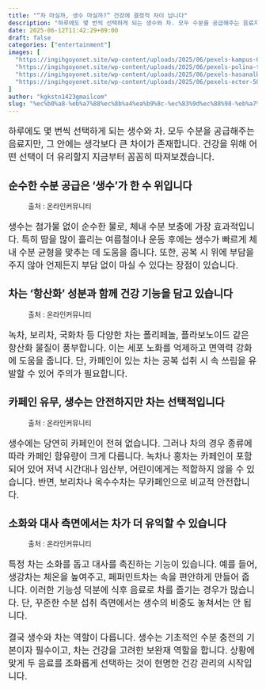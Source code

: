```yaml
---
title: "“차 마실까, 생수 마실까?” 건강에 결정적 차이 납니다"
description: "하루에도 몇 번씩 선택하게 되는 생수와 차. 모두 수분을 공급해주는 음료지만, 그 안에는 생각보다 큰 차이가 존재합니다. 건강을 위해 어떤 선택이 더 유리할지 지금부터 꼼꼼히 따져보겠습니다."
date: 2025-06-12T11:42:29+09:00
draft: false
categories: ["entertainment"]
images: [
  "https://ingihgoyonet.site/wp-content/uploads/2025/06/pexels-kampus-6298338-1024x684.jpg"
  "https://ingihgoyonet.site/wp-content/uploads/2025/06/pexels-polina-tankilevitch-3735470-683x1024.jpg"
  "https://ingihgoyonet.site/wp-content/uploads/2025/06/pexels-hasanalbari-1493080-1024x683.jpg"
  "https://ingihgoyonet.site/wp-content/uploads/2025/06/pexels-ecter-504261647-16122311-1024x683.jpg"
]
author: "kgkstn1423gmailcom"
slug: "%ec%b0%a8-%eb%a7%88%ec%8b%a4%ea%b9%8c-%ec%83%9d%ec%88%98-%eb%a7%88%ec%8b%a4%ea%b9%8c-%ea%b1%b4%ea%b0%95%ec%97%90-%ea%b2%b0%ec%a0%95%ec%a0%81-%ec%b0%a8%ec%9d%b4-%eb%82%a9%eb%8b%88"
---
```


<p style="font-size:18px">하루에도 몇 번씩 선택하게 되는 생수와 차. 모두 수분을 공급해주는 음료지만, 그 안에는 생각보다 큰 차이가 존재합니다. 건강을 위해 어떤 선택이 더 유리할지 지금부터 꼼꼼히 따져보겠습니다.</p> <h2 >순수한 수분 공급은 ‘생수’가 한 수 위입니다</h2> <figure ><img src="https://ingihgoyonet.site/wp-content/uploads/2025/06/pexels-kampus-6298338-1024x684.jpg" alt="" style="aspect-ratio:16/9;object-fit:cover"/><figcaption >출처 : 온라인커뮤니티</figcaption></figure> <p style="font-size:18px">생수는 첨가물 없이 순수한 물로, 체내 수분 보충에 가장 효과적입니다. 특히 땀을 많이 흘리는 여름철이나 운동 후에는 생수가 빠르게 체내 수분 균형을 맞추는 데 도움을 줍니다. 또한, 공복 시 위에 부담을 주지 않아 언제든지 부담 없이 마실 수 있다는 장점이 있습니다.</p> <h2 >차는 ‘항산화’ 성분과 함께 건강 기능을 담고 있습니다</h2> <figure ><img src="https://ingihgoyonet.site/wp-content/uploads/2025/06/pexels-polina-tankilevitch-3735470-683x1024.jpg" alt="" style="aspect-ratio:16/9;object-fit:cover"/><figcaption >출처 : 온라인커뮤니티</figcaption></figure> <p style="font-size:18px">녹차, 보리차, 국화차 등 다양한 차는 폴리페놀, 플라보노이드 같은 항산화 물질이 풍부합니다. 이는 세포 노화를 억제하고 면역력 강화에 도움을 줍니다. 단, 카페인이 있는 차는 공복 섭취 시 속 쓰림을 유발할 수 있어 주의가 필요합니다.</p> <h2 >카페인 유무, 생수는 안전하지만 차는 선택적입니다</h2> <figure ><img src="https://ingihgoyonet.site/wp-content/uploads/2025/06/pexels-hasanalbari-1493080-1024x683.jpg" alt="" style="aspect-ratio:16/9;object-fit:cover"/><figcaption >출처 : 온라인커뮤니티</figcaption></figure> <p style="font-size:18px">생수에는 당연히 카페인이 전혀 없습니다. 그러나 차의 경우 종류에 따라 카페인 함유량이 크게 다릅니다. 녹차나 홍차는 카페인이 포함되어 있어 저녁 시간대나 임산부, 어린이에게는 적합하지 않을 수 있습니다. 반면, 보리차나 옥수수차는 무카페인으로 비교적 안전합니다.</p> <h2 >소화와 대사 측면에서는 차가 더 유익할 수 있습니다</h2> <figure ><img src="https://ingihgoyonet.site/wp-content/uploads/2025/06/pexels-ecter-504261647-16122311-1024x683.jpg" alt="" style="aspect-ratio:16/9;object-fit:cover"/><figcaption >출처 : 온라인커뮤니티</figcaption></figure> <p style="font-size:18px">특정 차는 소화를 돕고 대사를 촉진하는 기능이 있습니다. 예를 들어, 생강차는 체온을 높여주고, 페퍼민트차는 속을 편안하게 만들어 줍니다. 이러한 기능성 덕분에 식후 음료로 차를 즐기는 경우가 많습니다. 단, 꾸준한 수분 섭취 측면에서는 생수의 비중도 놓쳐서는 안 됩니다.</p> <p style="font-size:18px">결국 생수와 차는 역할이 다릅니다. 생수는 기초적인 수분 충전의 기본이자 필수이고, 차는 건강을 고려한 보완재 역할을 합니다. 상황에 맞게 두 음료를 조화롭게 선택하는 것이 현명한 건강 관리의 시작입니다.</p>